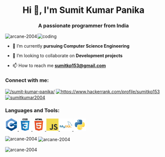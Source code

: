 <h1 align="center">Hi 👋, I'm Sumit Kumar Panika</h1>
<h3 align="center">A passionate programmer from India</h3>
<img align = "right" alt="coding" width='400' src = "https://i.pinimg.com/originals/bb/5e/47/bb5e47498772c0628f6dc7f26a6af28c.gif">


<p align="left"> <img src="https://komarev.com/ghpvc/?username=arcane-2004&label=Profile%20views&color=0e75b6&style=flat" alt="arcane-2004" /> </p>

- 🔭 I’m currently **pursuing Computer Science Engineering**

- 👯 I’m looking to collaborate on **Development projects**

- 📫 How to reach me **sumitkp153@gmail.com**

<h3 align="left">Connect with me:</h3>
<p align="left">
<a href="https://linkedin.com/in/sumit-kumar-panika/" target="blank"><img align="center" src="https://raw.githubusercontent.com/rahuldkjain/github-profile-readme-generator/master/src/images/icons/Social/linked-in-alt.svg" alt="/sumit-kumar-panika/" height="30" width="40" /></a>
<a href="https://www.hackerrank.com/profile/sumitkp153" target="blank"><img align="center" src="https://raw.githubusercontent.com/rahuldkjain/github-profile-readme-generator/master/src/images/icons/Social/hackerrank.svg" alt="https://www.hackerrank.com/profile/sumitkp153" height="30" width="40" /></a>
<a href="https://www.leetcode.com/sumitkumar2004" target="blank"><img align="center" src="https://raw.githubusercontent.com/rahuldkjain/github-profile-readme-generator/master/src/images/icons/Social/leet-code.svg" alt="sumitkumar2004" height="30" width="40" /></a>
</p>

<h3 align="left">Languages and Tools:</h3>
<p align="left"> <a href="https://www.w3schools.com/cpp/" target="_blank" rel="noreferrer" style> <img src="https://raw.githubusercontent.com/devicons/devicon/master/icons/cplusplus/cplusplus-original.svg" alt="cplusplus" width="40" height="40"/> </a> <a href="https://www.w3schools.com/css/" target="_blank" rel="noreferrer"> <img src="https://raw.githubusercontent.com/devicons/devicon/master/icons/css3/css3-original-wordmark.svg" alt="css3" width="40" height="40"/> </a> <a href="https://www.w3.org/html/" target="_blank" rel="noreferrer"> <img src="https://raw.githubusercontent.com/devicons/devicon/master/icons/html5/html5-original-wordmark.svg" alt="html5" width="40" height="40"/> </a> <a href="https://developer.mozilla.org/en-US/docs/Web/JavaScript" target="_blank" rel="noreferrer"> <img src="https://raw.githubusercontent.com/devicons/devicon/master/icons/javascript/javascript-original.svg" alt="javascript" width="40" height="40"/> </a> <a href="https://www.mysql.com/" target="_blank" rel="noreferrer"> <img src="https://raw.githubusercontent.com/devicons/devicon/master/icons/mysql/mysql-original-wordmark.svg" alt="mysql" width="40" height="40"/> </a> <a href="https://www.python.org" target="_blank" rel="noreferrer"> <img src="https://raw.githubusercontent.com/devicons/devicon/master/icons/python/python-original.svg" alt="python" width="40" height="40"/> </a> </p> 
<p><img align="left" src="https://github-readme-stats.vercel.app/api/top-langs?username=arcane-2004&show_icons=true&locale=en&layout=compact" alt="arcane-2004" /></p>

<p>&nbsp;<img align="center" src="https://github-readme-stats.vercel.app/api?username=arcane-2004&show_icons=true&locale=en" alt="arcane-2004" /></p>

<p><img align="center" src="https://github-readme-streak-stats.herokuapp.com/?user=arcane-2004&" alt="arcane-2004" /></p>

